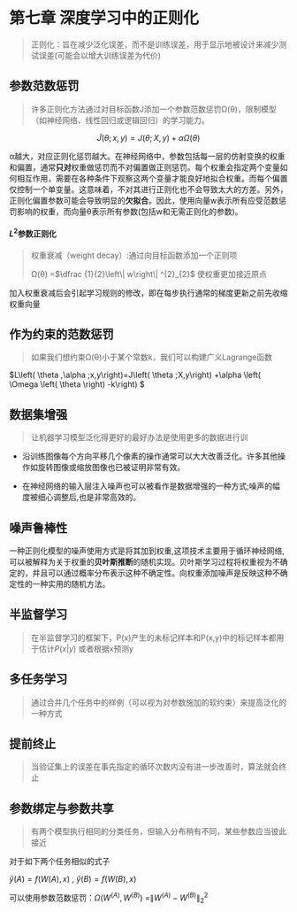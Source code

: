# 第七章 **深度学习中的正则化**

> 正则化：旨在减少泛化误差，而不是训练误差，用于显示地被设计来减少测试误差(可能会以增大训练误差为代价)

## **参数范数惩罚**

> 许多正则化方法通过对目标函数J添加一个参数范数惩罚Ω(θ)，限制模型（如神经网络、线性回归或逻辑回归）的学习能力。

$$\widetilde {J}\left( \theta ;x,y\right) =J\left( \theta ;X,y\right) +\alpha \Omega \left( \theta \right) $$

α越大，对应正则化惩罚越大。在神经网络中，参数包括每一层的仿射变换的权重和偏置，通常**只对**权重做惩罚而不对偏置做正则惩罚。每个权重会指定两个变量如何相互作用，需要在各种条件下观察这两个变量才能良好地拟合权重。而每个偏置仅控制一个单变量。这意味着，不对其进行正则化也不会导致太大的方差。另外，正则化偏置参数可能会导致明显的**欠拟合**。因此，使用向量w表示所有应受范数惩罚影响的权重，而向量θ表示所有参数(包括w和无需正则化的参数)。

#### $L^{2}$参数正则化

> 权重衰减（weight decay）:通过向目标函数添加一个正则项
>
> Ω(θ) =$\dfrac {1}{2}\left\| w\right\| ^{2}_{2}$ 使权重更加接近原点

加入权重衰减后会引起学习规则的修改，即在每步执行通常的梯度更新之前先收缩权重向量

## 作为约束的范数惩罚

> 如果我们想约束Ω(θ)小于某个常数k，我们可以构建广义Lagrange函数

$L\left( \theta ,\alpha ;x,y\right)=J\left( \theta ;X,y\right) +\alpha \left( \Omega \left( \theta \right) -k\right) $

## 数据集增强

> 让机器学习模型泛化得更好的最好办法是使用更多的数据进行训

- 沿训练图像每个方向平移几个像素的操作通常可以大大改善泛化。许多其他操作如旋转图像或缩放图像也已被证明非常有效。

- 在神经网络的输入层注入噪声也可以被看作是数据增强的一种方式;噪声的幅度被细心调整后,也是非常高效的。

## 噪声鲁棒性

一种正则化模型的噪声使用方式是将其加到权重,这项技术主要用于循环神经网络,可以被解释为关于权重的**贝叶斯推断**的随机实现。贝叶斯学习过程将权重视为不确定的，并且可以通过概率分布表示这种不确定性。向权重添加噪声是反映这种不确定性的一种实用的随机方法。

## 半监督学习

> 在半监督学习的框架下，P(x)产生的未标记样本和P(x,y)中的标记样本都用于估计$P(  x| y)$ 或者根据x预测y

## 多任务学习

> 通过合并几个任务中的样例（可以视为对参数施加的软约束）来提高泛化的一种方式

## 提前终止

>当验证集上的误差在事先指定的循环次数内没有进一步改善时，算法就会终止

## 参数绑定与参数共享

> 有两个模型执行相同的分类任务，但输入分布稍有不同，某些参数应当彼此接近

对于如下两个任务相似的式子

$\widehat {y}\left( A\right) =f\left( W\left( A\right) ,x\right)$ , $\widehat {y}\left( B\right) =f\left( W\left( B\right) ,x\right)$

可以使用参数范数惩罚：$\Omega \left( W^{\left( A\right) },W^{\left( B\right) }\right)$  =$\left\| W^{\left( A\right) }-W^{\left( B\right) }\right\| ^{2}_{2}$


















